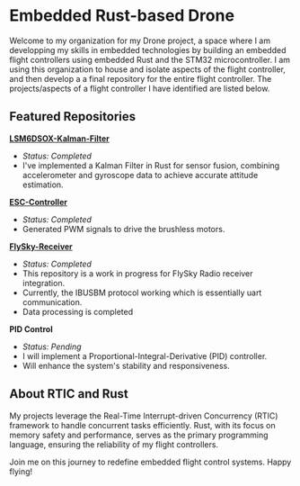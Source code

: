 # Embedded Rust-based Drone

Welcome to my organization for my Drone project, a space where I am developping my skills in embedded technologies by building an embedded flight controllers using embedded Rust and the STM32 microcontroller. I am using this organization to house and isolate aspects of the flight controller, and then develop a a final repository for the entire flight controller. The projects/aspects of a flight controller I have identified are listed below. 

## Featured Repositories

[**LSM6DSOX-Kalman-Filter**](https://github.com/KG-Drone-Project/LSM6DSOX-Kalman-Filter)
   - *Status: Completed*
   - I've implemented a Kalman Filter in Rust for sensor fusion, combining accelerometer and gyroscope data to achieve accurate attitude estimation.

[**ESC-Controller**](https://github.com/KG-Drone-Project/ESC-Controller)
   - *Status: Completed*
   - Generated PWM signals to drive the brushless motors.

[**FlySky-Receiver**](https://github.com/KG-Drone-Project/FlySky-Receiver)
   - *Status: Completed*
   - This repository is a work in progress for FlySky Radio receiver integration.
   - Currently, the IBUSBM protocol working which is essentially uart communication.
   - Data processing is completed

**PID Control** 
  - *Status: Pending*
  - I will implement a Proportional-Integral-Derivative (PID) controller.
  - Will enhance the system's stability and responsiveness.

## About RTIC and Rust

My projects leverage the Real-Time Interrupt-driven Concurrency (RTIC) framework to handle concurrent tasks efficiently. Rust, with its focus on memory safety and performance, serves as the primary programming language, ensuring the reliability of my flight controllers. 

Join me on this journey to redefine embedded flight control systems. Happy flying!
